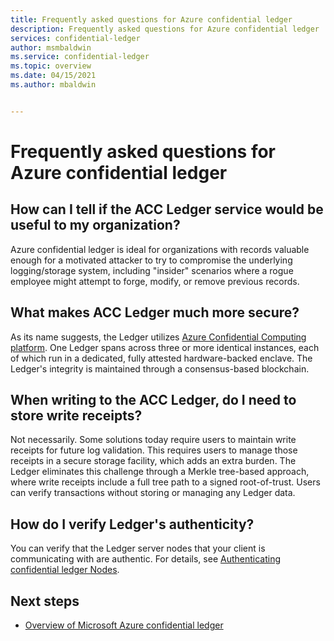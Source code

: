 ```yaml
---
title: Frequently asked questions for Azure confidential ledger
description: Frequently asked questions for Azure confidential ledger
services: confidential-ledger
author: msmbaldwin
ms.service: confidential-ledger
ms.topic: overview
ms.date: 04/15/2021
ms.author: mbaldwin


---
```


# Frequently asked questions for Azure confidential ledger

## How can I tell if the ACC Ledger service would be useful to my organization?

Azure confidential ledger is ideal for organizations with records valuable enough for a motivated attacker to try to compromise the underlying logging/storage system, including "insider" scenarios where a rogue employee might attempt to forge, modify, or remove previous records.

## What makes ACC Ledger much more secure?

As its name suggests, the Ledger utilizes [Azure Confidential Computing platform](../confidential-computing/index.yml). One Ledger spans across three or more identical instances, each of which run in a dedicated, fully attested hardware-backed enclave. The Ledger's integrity is maintained through a consensus-based blockchain.

## When writing to the ACC Ledger, do I need to store write receipts?

Not necessarily. Some solutions today require users to maintain write receipts for future log validation. This requires users to manage those receipts in a secure storage facility, which adds an extra burden. The Ledger eliminates this challenge through a Merkle tree-based approach, where write receipts include a full tree path to a signed root-of-trust. Users can verify transactions without storing or managing any Ledger data.

## How do I verify Ledger's authenticity?

You can verify that the Ledger server nodes that your client is communicating with are authentic. For details, see [Authenticating confidential ledger Nodes](authenticate-ledger-nodes.md).



## Next steps

- [Overview of Microsoft Azure confidential ledger](overview.md)